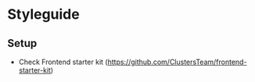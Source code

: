 # Styleguide

## Setup

- Check Frontend starter kit (https://github.com/ClustersTeam/frontend-starter-kit)
